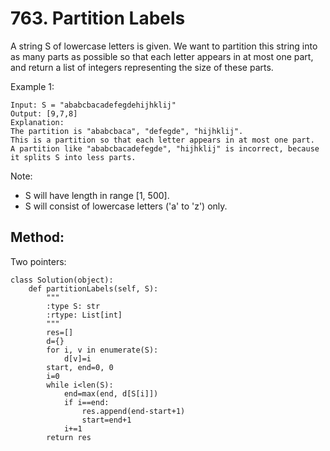 # 763. Partition Labels

A string S of lowercase letters is given. We want to partition this string into as many parts as possible so that each letter appears in at most one part, and return a list of integers representing the size of these parts.

Example 1:

    Input: S = "ababcbacadefegdehijhklij"
    Output: [9,7,8]
    Explanation:
    The partition is "ababcbaca", "defegde", "hijhklij".
    This is a partition so that each letter appears in at most one part.
    A partition like "ababcbacadefegde", "hijhklij" is incorrect, because it splits S into less parts.

Note:

- S will have length in range [1, 500].
- S will consist of lowercase letters ('a' to 'z') only.

## Method:

Two pointers:

    class Solution(object):
        def partitionLabels(self, S):
            """
            :type S: str
            :rtype: List[int]
            """
            res=[]
            d={}
            for i, v in enumerate(S):
                d[v]=i
            start, end=0, 0
            i=0
            while i<len(S):
                end=max(end, d[S[i]])
                if i==end:
                    res.append(end-start+1)
                    start=end+1
                i+=1
            return res